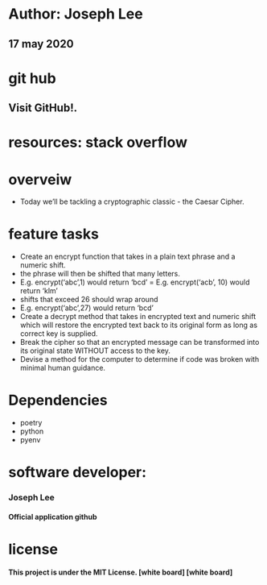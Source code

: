 # Author: Joseph Lee
## 17 may 2020
# git hub
## Visit GitHub!.
# resources: stack overflow
# overveiw
* Today we’ll be tackling a cryptographic classic - the Caesar Cipher.
# feature tasks
* Create an encrypt function that takes in a plain text phrase and a numeric shift.
* the phrase will then be shifted that many letters.
* E.g. encrypt(‘abc’,1) would return ‘bcd’ = E.g. encrypt(‘acb’, 10) would return ‘klm’
* shifts that exceed 26 should wrap around
* E.g. encrypt(‘abc’,27) would return ‘bcd’
* Create a decrypt method that takes in encrypted text and numeric shift which will restore the encrypted text back to its original form as long as correct key is supplied.
* Break the cipher so that an encrypted message can be transformed into its original state WITHOUT access to the key.
* Devise a method for the computer to determine if code was broken with minimal human guidance.
# Dependencies
* poetry
* python
* pyenv
# software developer: 
### Joseph Lee
#### Official application github
# license
#### This project is under the MIT License. [white board] [white board]